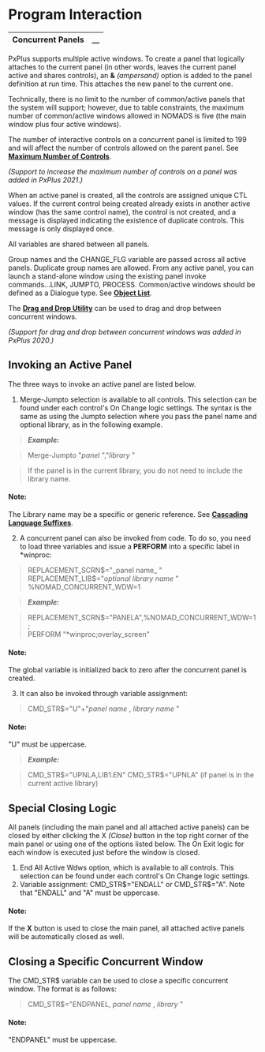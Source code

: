 # Program Interaction

**Concurrent Panels** |  **__**  
---|---  
  
PxPlus supports multiple active windows. To create a panel that logically attaches to the current panel (in other words, leaves the current panel active and shares controls), an **&**  _(ampersand)_ option is added to the panel definition at run time. This attaches the new panel to the current one.

Technically, there is no limit to the number of common/active panels that the system will support; however, due to table constraints, the maximum number of common/active windows allowed in NOMADS is five (the main window plus four active windows).

The number of interactive controls on a concurrent panel is limited to 199 and will affect the number of controls allowed on the parent panel. See **[Maximum Number of Controls](../../Creating%20Panel%20Controls/Introduction.htm#limits)**.

_(Support to increase the maximum number of controls on a panel was added in PxPlus 2021.)_

When an active panel is created, all the controls are assigned unique CTL values. If the current control being created already exists in another active window (has the same control name), the control is not created, and a message is displayed indicating the existence of duplicate controls. This message is only displayed once.

All variables are shared between all panels.

Group names and the CHANGE_FLG variable are passed across all active panels. Duplicate group names are allowed. From any active panel, you can launch a stand-alone window using the existing panel invoke commands...LINK, JUMPTO, PROCESS. Common/active windows should be defined as a Dialogue type. See **[Object List](../../NOMADS%20Development/Library%20Object%20Selection/Console%20and%20Object%20List.htm#objectlist)**.

The **[Drag and Drop Utility](../../Panel%20Designer/Options%20and%20Utilities/Drag%20and%20Drop%20Utility.md)** can be used to drag and drop between concurrent windows.

_(Support for drag and drop between concurrent windows was added in PxPlus 2020.)_

## Invoking an Active Panel

The three ways to invoke an active panel are listed below.

  1. Merge-Jumpto selection is available to all controls. This selection can be found under each control's On Change logic settings. The syntax is the same as using the Jumpto selection where you pass the panel name and optional library, as in the following example.



> **_Example:_**

> Merge-Jumpto "_panel_ ","_library_ "

> If the panel is in the current library, you do not need to include the library name.

#### **Note:**  
The Library name may be a specific or generic reference. See **[Cascading Language Suffixes](../../Multilingual%20Capabilities/Cascading%20Language%20Suffixes/Overview.md)**.

  2. A concurrent panel can also be invoked from code. To do so, you need to load three variables and issue a **PERFORM** into a specific label in *winproc:



> REPLACEMENT_SCRN$="_panel name_ "  
>  REPLACEMENT_LIB$="_optional library name_ "  
>  %NOMAD_CONCURRENT_WDW=1

> **_Example:_**

> REPLACEMENT_SCRN$="PANELA",%NOMAD_CONCURRENT_WDW=1;   
>  PERFORM "*winproc;overlay_screen"

#### **Note:**  
The global variable is initialized back to zero after the concurrent panel is created.

  3. It can also be invoked through variable assignment:



> CMD_STR$="U"+"_panel_  _name_ , _library name_ "

#### **Note:**  
"U" must be uppercase.

> **_Example:_**

> CMD_STR$="UPNLA,LIB1.EN"   
>  CMD_STR$="UPNLA" (if panel is in the current active library)

## Special Closing Logic

All panels (including the main panel and all attached active panels) can be closed by either clicking the X _(Close)_ button in the top right corner of the main panel or using one of the options listed below. The On Exit logic for each window is executed just before the window is closed.

  1. End All Active Wdws option, which is available to all controls. This selection can be found under each control's On Change logic settings.
  2. Variable assignment: CMD_STR$="ENDALL" or CMD_STR$="A". Note that "ENDALL" and "A" must be uppercase.



#### **Note:**  
If the **X** button is used to close the main panel, all attached active panels will be automatically closed as well.

## Closing a Specific Concurrent Window

The CMD_STR$ variable can be used to close a specific concurrent window. The format is as follows:

> CMD_STR$="ENDPANEL, _panel name_ , _library_ "

#### **Note:**  
"ENDPANEL" must be uppercase.
